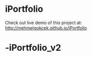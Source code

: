 # iPortfolio

Check out live demo of this project at: http://mehmetgokcek.github.io/iPortfolio
# -iPortfolio_v2

